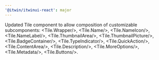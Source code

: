 ```yaml
---
'@itwin/itwinui-react': major
---
```


Updated Tile component to allow composition of customizable subcomponents: <Tile.Wrapper/>, <Tile.Name/>, <Tile.NameIcon/>, <Tile.NameLabel/>, <Tile.ThumbnailArea/>, <Tile.ThumbnailPicture/>, <Tile.BadgeContainer/>, <Tile.TypeIndicator/>, <Tile.QuickAction/>, <Tile.ContentArea/>, <Tile.Description/>, <Tile.MoreOptions/>, <Tile.Metadata/>, <Tile.Buttons/>.

